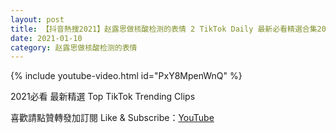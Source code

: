 ```yaml
---
layout: post
title: 【抖音熱搜2021】赵露思做核酸检测的表情 2 TikTok Daily 最新必看精選合集2021 01 10
date: 2021-01-10
category: 赵露思做核酸检测的表情
---
```


{% include youtube-video.html id="PxY8MpenWnQ" %}

2021必看 最新精選 Top TikTok Trending Clips

喜歡請點贊轉發加訂閱 Like & Subscribe：[YouTube](https://www.youtube.com/channel/UCAoR7VcanIPd04uEq_GIylA/videos)

